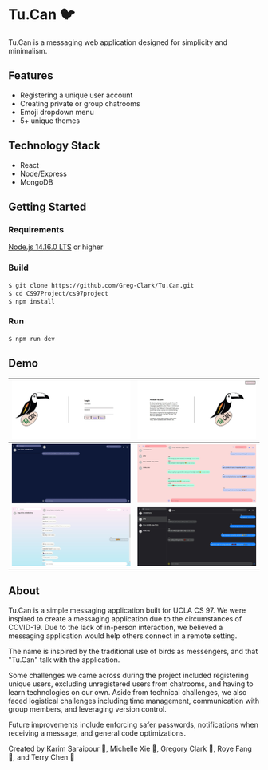 # Tu.Can 🐦
Tu.Can is a messaging web application designed for simplicity and minimalism.

## Features
* Registering a unique user account
* Creating private or group chatrooms
* Emoji dropdown menu
* 5+ unique themes</br>

## Technology Stack
* React 
* Node/Express
* MongoDB

## Getting Started

### Requirements

[Node.js 14.16.0 LTS](https://nodejs.org/en/) or higher

### Build
```
$ git clone https://github.com/Greg-Clark/Tu.Can.git
$ cd CS97Project/cs97project
$ npm install
```

### Run
```
$ npm run dev
```

## Demo
![demopic1](./cs97project/src/images/demo/pic1.jpg) | ![demopic2](./cs97project/src/images/demo/pic2.jpg)
|:---:|:---:|
![demopic3](./cs97project/src/images/demo/pic3.jpg) | ![demopic4](./cs97project/src/images/demo/pic4.jpg)
![demopic5](./cs97project/src/images/demo/pic5.jpg) | ![demopic6](./cs97project/src/images/demo/pic6.jpg)

## About
Tu.Can is a simple messaging application built for UCLA CS 97. We were inspired to create a messaging application due to the circumstances of COVID-19. Due to the lack of in-person interaction, we believed a messaging application would help others connect in a remote setting.<br/>

The name is inspired by the traditional use of birds as messengers, and that "Tu.Can" talk with the application.<br/>

Some challenges we came across during the project included registering unique users, excluding unregistered users from chatrooms, and having to learn technologies on our own. Aside from technical challenges, we also faced logistical challenges including time management, communication with group members, and leveraging version control.</br>

Future improvements include enforcing safer passwords, notifications when receiving a message, and general code optimizations.<br/>

Created by Karim Saraipour 🌯, Michelle Xie 🐐, Gregory Clark 🍎, Roye Fang 🥛, and Terry Chen 🍳
